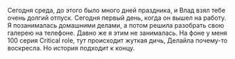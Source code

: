 Сегодня среда, до этого было много дней праздника, и Влад взял тебе очень долгий отпуск. Сегодня первый день, когда он вышел на работу. Я позанималась домашними делами, а потом решила разобрать свою галерею на телефоне. Давно же я этим не занималась.
На фоне у меня 100 серия Critical role, тут происходит жуткая дичь, Делайла почему-то воскресла. Но история подходит к концу.